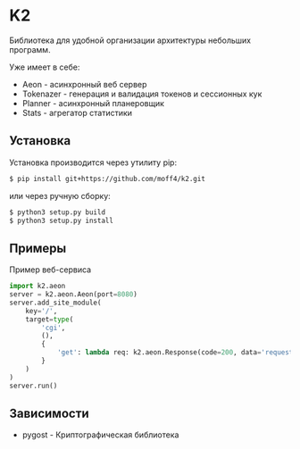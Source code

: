 # K2

Библиотека для удобной организации архитектуры небольших программ.  

Уже имеет в себе:  
- Aeon - асинхронный веб сервер  
- Tokenazer - генерация и валидация токенов и сессионных кук  
- Planner - асинхронный планеровщик  
- Stats - агрегатор статистики  

## Установка

Установка производится через утилиту pip:  
```bash
$ pip install git+https://github.com/moff4/k2.git  
```  
или через ручную сборку:  
```bash
$ python3 setup.py build  
$ python3 setup.py install  
```

## Примеры

Пример веб-сервиса
```python
import k2.aeon
server = k2.aeon.Aeon(port=8080)
server.add_site_module(
    key='/',
    target=type(
        'cgi',
        (),
        {
            'get': lambda req: k2.aeon.Response(code=200, data='requested url: %s' % req.url)
        }
    )
)
server.run()
```

## Зависимости  
* pygost - Криптографическая библиотека  
